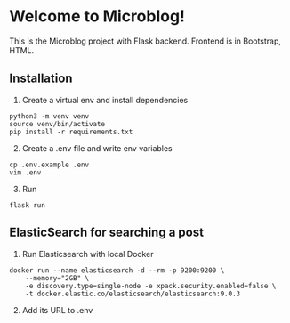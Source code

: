 # Welcome to Microblog!

This is the Microblog project with Flask backend. Frontend is in Bootstrap, HTML.


## Installation
1. Create a virtual env and install dependencies
```
python3 -m venv venv
source venv/bin/activate
pip install -r requirements.txt
```

2. Create a .env file and write env variables
```
cp .env.example .env
vim .env
```

3. Run
```
flask run
```

## ElasticSearch for searching a post

1. Run Elasticsearch with local Docker
```
docker run --name elasticsearch -d --rm -p 9200:9200 \
    --memory="2GB" \
    -e discovery.type=single-node -e xpack.security.enabled=false \
    -t docker.elastic.co/elasticsearch/elasticsearch:9.0.3
```
2. Add its URL to .env
